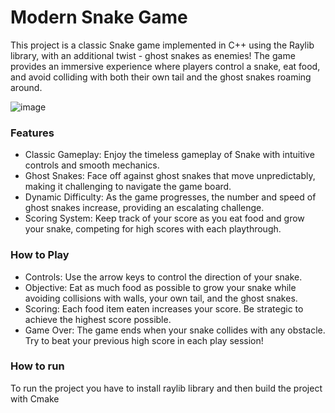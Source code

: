 # Modern Snake Game

This project is a classic Snake game implemented in C++ using the Raylib library, with an additional twist - ghost snakes as enemies!
The game provides an immersive experience where players control a snake, eat food, and avoid colliding with both their own tail and the ghost snakes roaming around.

![image](https://github.com/Krywion/Snake/assets/98843497/be071e4d-e965-41f0-b1ea-0c77e7fd1108)


### Features

  * Classic Gameplay: Enjoy the timeless gameplay of Snake with intuitive controls and smooth mechanics.
  * Ghost Snakes: Face off against ghost snakes that move unpredictably, making it challenging to navigate the game board.
  * Dynamic Difficulty: As the game progresses, the number and speed of ghost snakes increase, providing an escalating challenge.
  * Scoring System: Keep track of your score as you eat food and grow your snake, competing for high scores with each playthrough.

### How to Play

  * Controls: Use the arrow keys to control the direction of your snake.
  * Objective: Eat as much food as possible to grow your snake while avoiding collisions with walls, your own tail, and the ghost snakes.
  * Scoring: Each food item eaten increases your score. Be strategic to achieve the highest score possible.
  * Game Over: The game ends when your snake collides with any obstacle. Try to beat your previous high score in each play session!

### How to run

  To run the project you have to install raylib library
  and then build the project with Cmake

